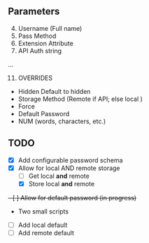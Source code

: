 
## Parameters
4. Username (Full name)
1. Pass Method
1. Extension Attribute
1. API Auth string

...

11. OVERRIDES
+ Hidden Default to hidden
+ Storage Method (Remote if API; else local )
+ Force
+ Default Password
+ NUM (words, characters, etc.)

## TODO
- [X] Add configurable password schema
- [X] Allow for local AND remote storage
  - [ ] Get local **and** remote
  - [X] Store local **and** remote

~~- [ ] Allow for default password (in progress)~~


- Two small scripts
- [ ] Add local default
- [ ] Add remote default
